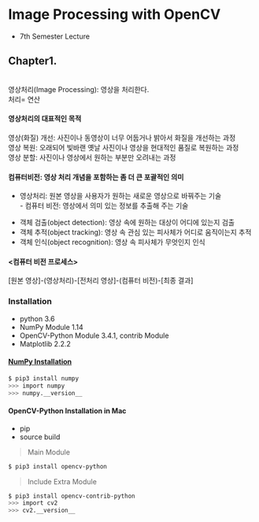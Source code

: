 # Image Processing with OpenCV

* 7th Semester Lecture

## Chapter1. 
<br> 영상처리(Image Processing): 영상을 처리한다.
<br> 처리= 연산

#### 영상처리의 대표적인 목적
영상(화질) 개선: 사진이나 동영상이 너무 어둡거나 밝아서 화질을 개선하는 과정
<br> 영상 복원: 오래되어 빛바랜 옛날 사진이나 영상을 현대적인 품질로 복원하는 과정
<br> 영상 분할: 사진이나 영상에서 원하는 부분만 오려내는 과정

#### 컴퓨터비전: 영상 처리 개념을 포함하는 좀 더 큰 포괄적인 의미
- 영상처리: 원본 영상을 사용자가 원하는 새로운 영상으로 바꿔주는 기술
<br> - 컴퓨터 비전: 영상에서 의미 있는 정보를 추출해 주는 기술
* 객체 검출(object detection): 영상 속에 원하는 대상이 어디에 있는지 검출
* 객체 추적(object tracking): 영상 속 관심 있는 피사체가 어디로 움직이는지 추적
* 객체 인식(object recognition): 영상 속 피사체가 무엇인지 인식

#### <컴퓨터 비전 프로세스>
[원본 영상]-(영상처리)-[전처리 영상]-(컴퓨터 비전)-[최종 결과]

### Installation
* python 3.6
* NumPy Module 1.14
* OpenCV-Python Module 3.4.1, contrib Module
* Matplotlib 2.2.2

#### [NumPy Installation](https://pypi.python.org/pypi/numpy)

```bash
$ pip3 install numpy
>>> import numpy
>>> numpy.__version__
```
#### OpenCV-Python Installation in Mac
* pip
* source build

> Main Module
```bash
$ pip3 install opencv-python
```

> Include Extra Module

```bash
$ pip3 install opencv-contrib-python
>>> import cv2
>>> cv2.__version__
```







